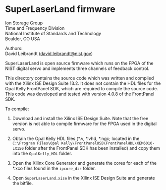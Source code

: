 # SuperLaserLand firmware

Ion Storage Group  
Time and Frequency Division  
National Institute of Standards and Technology  
Boulder, CO USA

Authors:  
David Leibrandt (david.leibrandt@nist.gov)

SuperLaserLand is open source firmware which runs on the FPGA of the NIST digital servo and implements three channels of feedback control.

This directory contains the source code which was written and compiled with the Xilinx ISE Design Suite 13.2.  It does not contain the HDL files for the Opal Kelly FrontPanel SDK, which are required to compile the source code.  This code was developed and tested with version 4.0.8 of the FrontPanel SDK.

To compile:

1. Download and install the Xilinx ISE Design Suite.  Note that the free version is not able to compile firmware for the FPGA used in the digital servo.

2. Obtain the Opal Kelly HDL files (*.v, *.vhd, *.ngc; located in the `C:\Program Files\Opal Kelly\FrontPanelUSB\FrontPanelHDL\XEM6010-LX150` folder after the FrontPanel SDK has been installed) and copy them into the `OpalKelly_HDL` folder.

3. Open the Xilinx Core Generator and generate the cores for each of the *.xco files found in the `ipcore_dir` folder.

4. Open `SuperLaserLand.xise` in the Xilinx ISE Design Suite and generate the bitfile.